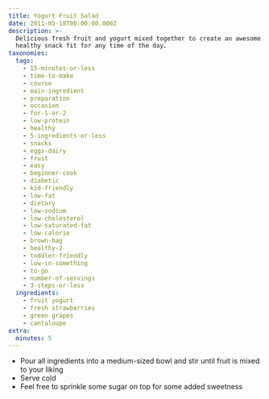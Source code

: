 ```yaml
---
title: Yogurt Fruit Salad
date: 2011-05-18T00:00:00.000Z
description: >-
  Delicious fresh fruit and yogurt mixed together to create an awesome and
  healthy snack fit for any time of the day.
taxonomies:
  tags:
    - 15-minutes-or-less
    - time-to-make
    - course
    - main-ingredient
    - preparation
    - occasion
    - for-1-or-2
    - low-protein
    - healthy
    - 5-ingredients-or-less
    - snacks
    - eggs-dairy
    - fruit
    - easy
    - beginner-cook
    - diabetic
    - kid-friendly
    - low-fat
    - dietary
    - low-sodium
    - low-cholesterol
    - low-saturated-fat
    - low-calorie
    - brown-bag
    - healthy-2
    - toddler-friendly
    - low-in-something
    - to-go
    - number-of-servings
    - 3-steps-or-less
  ingredients:
    - fruit yogurt
    - fresh strawberries
    - green grapes
    - cantaloupe
extra:
  minutes: 5
---
```

 - Pour all ingredients into a medium-sized bowl and stir until fruit is mixed to your liking
 - Serve cold
 - Feel free to sprinkle some sugar on top for some added sweetness
